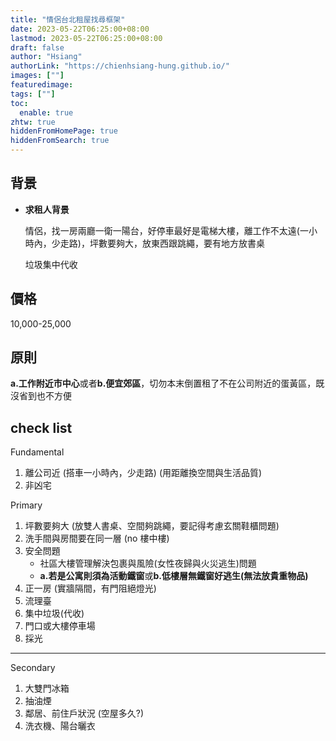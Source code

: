 ```yaml
---
title: "情侶台北租屋找尋框架"
date: 2023-05-22T06:25:00+08:00
lastmod: 2023-05-22T06:25:00+08:00
draft: false
author: "Hsiang"
authorLink: "https://chienhsiang-hung.github.io/"
images: [""]
featuredimage: 
tags: [""]
toc:
  enable: true
zhtw: true
hiddenFromHomePage: true
hiddenFromSearch: true
---
```

## 背景
- **求租人背景**

  情侶，找一房兩廳一衛一陽台，好停車最好是電梯大樓，離工作不太遠(一小時內，少走路)，坪數要夠大，放東西跟跳繩，要有地方放書桌

  垃圾集中代收
## 價格
10,000-25,000

## 原則
**a.工作附近市中心**或者**b.便宜郊區**，切勿本末倒置租了不在公司附近的蛋黃區，既沒省到也不方便

## check list
Fundamental
1. 離公司近 (搭車一小時內，少走路) (用距離換空間與生活品質)
2. 非凶宅

Primary
1. 坪數要夠大 (放雙人書桌、空間夠跳繩，要記得考慮玄關鞋櫃問題)
2. 洗手間與房間要在同一層 (no 樓中樓)
3. 安全問題
    - 社區大樓管理解決包裹與風險(女性夜歸與火災逃生)問題
    - **a.若是公寓則須為活動鐵窗**或**b.低樓層無鐵窗好逃生(無法放貴重物品)**
4. 正一房 (實牆隔間，有門阻絕燈光)
5. 流理臺
6. 集中垃圾(代收)
7. 門口或大樓停車場
8. 採光
---
Secondary
1. 大雙門冰箱
2. 抽油煙
3. 鄰居、前住戶狀況 (空屋多久?)
4. 洗衣機、陽台曬衣


